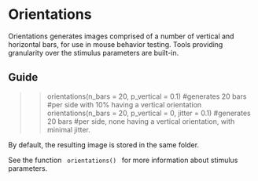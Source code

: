 # Orientations #

Orientations generates images comprised of a number of vertical and horizontal bars, for use in mouse behavior testing. Tools providing granularity over the stimulus parameters are built-in. 

## Guide ##

>> orientations(n_bars = 20, p_vertical = 0.1) #generates 20 bars 
	#per side with 10% having a vertical orientation
>> orientations(n_bars = 20, p_vertical = 0, jitter = 0.1) #generates 20 bars
	#per side, none having a vertical orientation, with minimal jitter.

By default, the resulting image is stored in the same folder.

See the function <code> orientations() </code> for more information about stimulus parameters.


